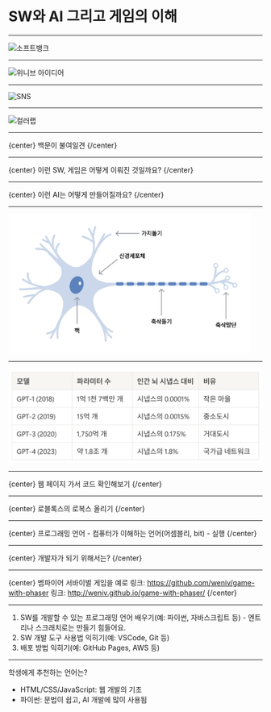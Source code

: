 # SW와 AI 그리고 게임의 이해

---

![소프트뱅크](images/softbank.png)

---

![위니브 아이디어](images/weniv_idea.jpg)

---

![SNS](images/sns2.png)

---

![컬러랩](images/colorlab.png)

---

{center}
백문이 불여일견
{/center}

---

{center}
이런 SW, 게임은 어떻게 이뤄진 것일까요?
{/center}

---

{center}
이런 AI는 어떻게 만들어질까요?
{/center}

---

![뉴런](images/뉴런.png)

---

![시냅스](images/시냅스.png)

---

{center}
웹 페이지 가서 코드 확인해보기
{/center}

---

{center}
로블록스의 로복스 올리기
{/center}

---

{center}
프로그래밍 언어 - 컴퓨터가 이해하는 언어(어셈블리, bit) - 실행
{/center}

---

{center}
개발자가 되기 위해서는?
{/center}

---

{center}
벰파이어 서바이벌 게임을 예로
링크: https://github.com/weniv/game-with-phaser
링크: http://weniv.github.io/game-with-phaser/
{/center}

---

1. SW를 개발할 수 있는 프로그래밍 언어 배우기(예: 파이썬, 자바스크립트 등) - 엔트리나 스크래치로는 만들기 힘들어요.
2. SW 개발 도구 사용법 익히기(예: VSCode, Git 등)
3. 배포 방법 익히기(예: GitHub Pages, AWS 등)

---

학생에게 추천하는 언어는?
- HTML/CSS/JavaScript: 웹 개발의 기초
- 파이썬: 문법이 쉽고, AI 개발에 많이 사용됨